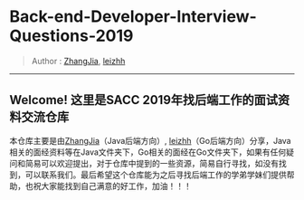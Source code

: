 # Back-end-Developer-Interview-Questions-2019
> Author : [ZhangJia](https://github.com/ZhangJia97), [leizhh](https://github.com/leizhh)

---

## Welcome! 这里是SACC 2019年找后端工作的面试资料交流仓库
本仓库主要是由[ZhangJia](https://github.com/ZhangJia97)（Java后端方向）, [leizhh](https://github.com/leizhh)（Go后端方向）分享，Java相关的面经资料等在Java文件夹下，Go相关的面经在Go文件夹下，如果有任何疑问和简易可以欢迎提出，对于仓库中提到的一些资源，简易自行寻找，如没有找到，可以联系我们。最后希望这个仓库能为之后寻找后端工作的学弟学妹们提供帮助，也祝大家能找到自己满意的好工作，加油！！！

